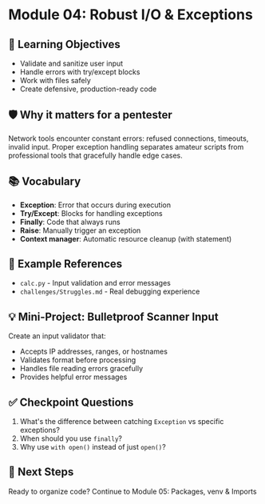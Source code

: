 # Module 04: Robust I/O & Exceptions

## 🎯 Learning Objectives
- Validate and sanitize user input
- Handle errors with try/except blocks
- Work with files safely
- Create defensive, production-ready code

## 🛡️ Why it matters for a pentester
Network tools encounter constant errors: refused connections, timeouts, invalid input. Proper exception handling separates amateur scripts from professional tools that gracefully handle edge cases.

## 📚 Vocabulary
- **Exception**: Error that occurs during execution
- **Try/Except**: Blocks for handling exceptions
- **Finally**: Code that always runs
- **Raise**: Manually trigger an exception
- **Context manager**: Automatic resource cleanup (with statement)

## 📂 Example References
- `calc.py` - Input validation and error messages
- `challenges/Struggles.md` - Real debugging experience

## 💡 Mini-Project: Bulletproof Scanner Input
Create an input validator that:
- Accepts IP addresses, ranges, or hostnames
- Validates format before processing
- Handles file reading errors gracefully
- Provides helpful error messages

## ✅ Checkpoint Questions
1. What's the difference between catching `Exception` vs specific exceptions?
2. When should you use `finally`?
3. Why use `with open()` instead of just `open()`?

## 🔗 Next Steps
Ready to organize code? Continue to Module 05: Packages, venv & Imports